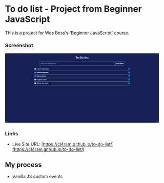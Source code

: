 # To do list - Project from Beginner JavaScript

This is a project for Wes Boss's 'Beginner JavaScript' course.

### Screenshot

![](./screenshot.png)

### Links

- Live Site URL: [https://cl4ram.github.io/to-do-list/](https://cl4ram.github.io/to-do-list/)

## My process

- Vanilla JS custom events

